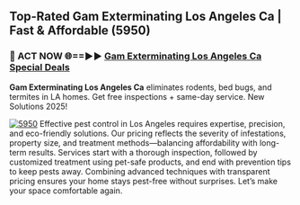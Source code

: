 ## Top-Rated Gam Exterminating Los Angeles Ca | Fast & Affordable (5950)

<h3>🐜 ACT NOW 🌐==►► <a href="https://tinyurl.com/yc7vsfwc" rel="nofollow">Gam Exterminating Los Angeles Ca Special Deals</a></h3>

**Gam Exterminating Los Angeles Ca** eliminates rodents, bed bugs, and termites in LA homes. Get free inspections + same-day service. New Solutions 2025!

[![5950](https://i.imgur.com/1VzRXn8.jpeg)](https://tinyurl.com/yc7vsfwc)
Effective pest control in Los Angeles requires expertise, precision, and eco-friendly solutions. Our pricing reflects the severity of infestations, property size, and treatment methods—balancing affordability with long-term results. Services start with a thorough inspection, followed by customized treatment using pet-safe products, and end with prevention tips to keep pests away. Combining advanced techniques with transparent pricing ensures your home stays pest-free without surprises. Let’s make your space comfortable again.